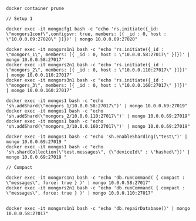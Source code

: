     docker container prune

    // Setup 1

    docker exec -it mongocfg1 bash -c "echo 'rs.initiate({_id:      \"mongors1conf\",configsvr: true, members: [{ _id : 0, host : \"10.0.0.69:27020\" }]})' | mongo 10.0.0.69:27020"

    docker exec -it mongors1n1 bash -c "echo 'rs.initiate({_id : \"mongors_1\", members: [{ _id : 0, host : \"10.0.0.58:27017\" }]})' | mongo 10.0.0.58:27017"
    docker exec -it mongors2n1 bash -c "echo 'rs.initiate({_id : \"mongors_2\", members: [{ _id : 0, host : \"10.0.0.110:27017\" }]})' | mongo 10.0.0.110:27017"
    docker exec -it mongors3n1 bash -c "echo 'rs.initiate({_id : \"mongors_3\", members: [{ _id : 0, host : \"10.0.0.160:27017\" }]})' | mongo 10.0.0.160:27017"

    docker exec -it mongos1 bash -c "echo 'sh.addShard(\"mongors_1/10.0.0.58:27017\")' | mongo 10.0.0.69:27019"
    docker exec -it mongos1 bash -c "echo 'sh.addShard(\"mongors_2/10.0.0.110:27017\")' | mongo 10.0.0.69:27019"
    docker exec -it mongos1 bash -c "echo 'sh.addShard(\"mongors_3/10.0.0.160:27017\")' | mongo 10.0.0.69:27019"

    docker exec -it mongos1 bash -c "echo 'sh.enableSharding(\"test\")' | mongo 10.0.0.69:27019 "
    docker exec -it mongos1 bash -c "echo 'sh.shardCollection(\"test.messages\", {\"deviceId\" : \"hashed\"})' | mongo 10.0.0.69:27019 "

    // Compact

    docker exec -it mongors1n1 bash -c "echo 'db.runCommand( { compact : \"messages\", force: true } )' | mongo 10.0.0.58:27017"
    docker exec -it mongors2n1 bash -c "echo 'db.runCommand( { compact : \"messages\", force: true } )' | mongo 10.0.0.110:27017"


    docker exec -it mongors1n1 bash -c "echo 'db.repairDatabase()' | mongo 10.0.0.58:27017"

